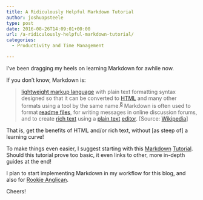 ```yaml
---
title: A Ridiculously Helpful Markdown Tutorial
author: joshuapsteele
type: post
date: 2016-08-26T14:09:01+00:00
url: /a-ridiculously-helpful-markdown-tutorial/
categories:
  - Productivity and Time Management

---
```

I&#8217;ve been dragging my heels on learning Markdown for awhile now.

If you don&#8217;t know, Markdown is:

> [lightweight markup language][1] with plain text formatting syntax designed so that it can be converted to [HTML][2] and many other formats using a tool by the same name.<sup id="cite_ref-8" class="reference"><a href="https://en.wikipedia.org/wiki/Markdown#cite_note-8">[8]</a></sup> Markdown is often used to format [readme files][3], for writing messages in online discussion forums, and to create [rich text][4] using a [plain text][5] [editor][6]. [Source: [Wikipedia][7]]

That is, get the benefits of HTML and/or rich text, without [as steep of] a learning curve!

To make things even easier, I suggest starting with this [Markdown][8] [Tutorial][8]. Should this tutorial prove too basic, it even links to other, more in-depth guides at the end!

I plan to start implementing Markdown in my workflow for this blog, and also for [Rookie Anglican][9].

Cheers!

 [1]: https://en.wikipedia.org/wiki/Lightweight_markup_language "Lightweight markup language"
 [2]: https://en.wikipedia.org/wiki/HTML "HTML"
 [3]: https://en.wikipedia.org/wiki/README "README"
 [4]: https://en.wikipedia.org/wiki/Formatted_text "Formatted text"
 [5]: https://en.wikipedia.org/wiki/Plain_text "Plain text"
 [6]: https://en.wikipedia.org/wiki/Text_editor "Text editor"
 [7]: https://en.wikipedia.org/wiki/Markdown
 [8]: http://www.markdowntutorial.com/
 [9]: http://www.rookieanglican.com/